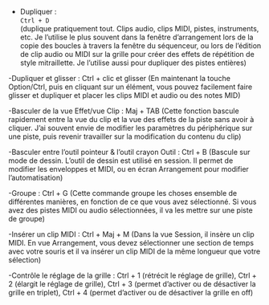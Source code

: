 - Dupliquer : <br>
  ``Ctrl + D`` <br>
  (duplique pratiquement tout. Clips audio, clips MIDI, pistes, instruments, etc. Je l’utilise le plus souvent dans la fenêtre d’arrangement lors de la copie des boucles à travers la fenêtre du séquenceur, ou lors de l’édition de clip audio ou MIDI sur la grille pour créer des effets de répétition de style mitraillette. Je l’utilise aussi pour dupliquer des pistes entières)

-Dupliquer et glisser : Ctrl + clic et glisser (En maintenant la touche Option/Ctrl, puis en cliquant sur un élément, vous pouvez facilement faire glisser et dupliquer et placer les clips MIDI et audio ou des notes MID)

-Basculer de la vue Effet/vue Clip : Maj + TAB (Cette fonction bascule rapidement entre la vue du clip et la vue des effets de la piste sans avoir à cliquer. J’ai souvent envie de modifier les paramètres du périphérique sur une piste, puis revenir travailler sur la modification du contenu du clip)

-Basculer entre l’outil pointeur & l’outil crayon Outil : Ctrl + B (Bascule sur mode de dessin. L’outil de dessin est utilisé en session. Il permet de modifier les enveloppes et MIDI, ou en écran Arrangement pour modifier l’automatisation)

-Groupe : Ctrl + G (Cette commande groupe les choses ensemble de différentes manières, en fonction de ce que vous avez sélectionné. Si vous avez des pistes MIDI ou audio sélectionnées, il va les mettre sur une piste de groupe)

-Insérer un clip MIDI : Ctrl + Maj + M (Dans la vue Session, il insère un clip MIDI. En vue Arrangement, vous devez sélectionner une section de temps avec votre souris et il va insérer un clip MIDI de la même longueur que votre sélection)

-Contrôle le réglage de la grille : Ctrl + 1 (rétrécit le réglage de grille), Ctrl + 2 (élargit le réglage de grille), Ctrl + 3 (permet d’activer ou de désactiver la grille en triplet), Ctrl + 4 (permet d’activer ou de désactiver la grille en off)



